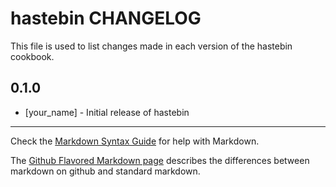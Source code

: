 hastebin CHANGELOG
==================

This file is used to list changes made in each version of the hastebin cookbook.

0.1.0
-----
- [your_name] - Initial release of hastebin

- - -
Check the [Markdown Syntax Guide](http://daringfireball.net/projects/markdown/syntax) for help with Markdown.

The [Github Flavored Markdown page](http://github.github.com/github-flavored-markdown/) describes the differences between markdown on github and standard markdown.

